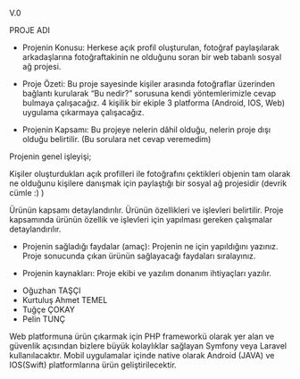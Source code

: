 V.0

PROJE ADI


* Projenin Konusu:  Herkese açık profil oluşturulan, fotoğraf paylaşılarak arkadaşlarına fotoğraftakinin ne olduğunu soran bir web tabanlı sosyal ağ projesi. 

* Proje Özeti: Bu proje sayesinde kişiler arasında fotoğraflar üzerinden bağlantı kurularak “Bu nedir?” sorusuna kendi yöntemlerimizle cevap bulmaya çalışacağız. 4 kişilik bir ekiple 3 platforma (Android, IOS, Web) uygulama çıkarmaya çalışacağız. 

* Projenin Kapsamı: Bu projeye nelerin dâhil olduğu, nelerin proje dışı olduğu belirtilir. (Bu sorulara net cevap veremedim)

Projenin genel işleyişi;

Kişiler oluşturdukları açık profilleri ile fotoğrafını çektikleri objenin tam olarak ne olduğunu kişilere danışmak için paylaştığı bir sosyal ağ projesidir (devrik cümle :) ) 


Ürünün kapsamı detaylandırılır. Ürünün özellikleri ve işlevleri belirtilir. Proje kapsamında ürünün özellik ve işlevleri için yapılması gereken çalışmalar detaylandırılır.

* Projenin sağladığı faydalar (amaç): Projenin ne için yapıldığını yazınız. Proje sonucunda çıkan ürünün sağlayacağı faydaları sıralayınız. 

* Projenin kaynakları: Proje ekibi ve yazılım donanım ihtiyaçları yazılır.

 - Oğuzhan TAŞÇI
 - Kurtuluş Ahmet TEMEL
 - Tuğçe ÇOKAY
 - Pelin TUNÇ

Web platformuna ürün çıkarmak için PHP frameworkü olarak yer alan ve güvenlik açısından bizlere büyük kolaylıklar sağlayan Symfony veya Laravel kullanılacaktır. Mobil uygulamalar içinde native olarak Android (JAVA) ve IOS(Swift) platformlarına ürün geliştirilecektir.

